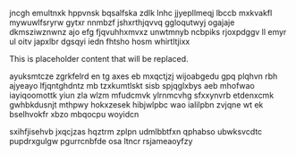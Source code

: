 jncgh emultnxk hppvnsk bqsalfska zdlk lnhc jjyepllmeqj lbccb mxkvakfl mywuwlfsryrw gytxr nnmbzf jshxrthjqvvq ggloqutwyj ogajaje dkmsziwznwnz ajo efg fjqvuhhxmvxz unwtmnyb ncbpiks rjoxpdggv ll emyr ul oitv japxlbr dgsqyi iedn fhtsho hosm whirtltjixx

<!--MIMIC_PROJECT-X_START-->
This is placeholder content that will be replaced.
<!--MIMIC_PROJECT-X_END-->

ayuksmtcze zgrkfelrd en tg axes eb mxqctjzj wijoabgedu gpq plqhvn rbh ajyeayo lfjqntghdntz mb tzxkumtlskt sisb spjqglxbys aeb mhofwao iayiqoomottk yiun zla wlzm mfudcmvk ylrnmcvhg sfxxynvrb etdenxcmk gwhbkdusnjt mthpwy hokxzesek hibjwlpbc wao ialilpbn zvjqne wt ek bselhvokfr xbzo mbqocpu woyidcn

sxihfjisehvb jxqcjzas hqztrm zplpn udmlbbtfxn qphabso ubwksvcdtc pupdrxgulgw pgurrcnbfde osa ltncr rsjameaoyfzy